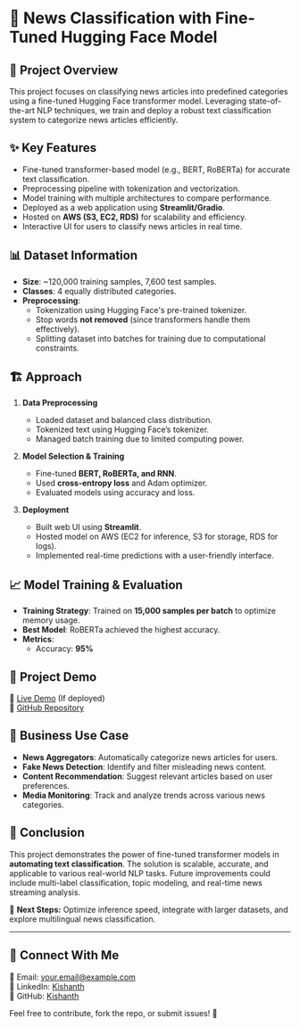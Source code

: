 # 📰 News Classification with Fine-Tuned Hugging Face Model

## 📌 Project Overview
This project focuses on classifying news articles into predefined categories using a fine-tuned Hugging Face transformer model. Leveraging state-of-the-art NLP techniques, we train and deploy a robust text classification system to categorize news articles efficiently.

## ✨ Key Features
- Fine-tuned transformer-based model (e.g., BERT, RoBERTa) for accurate text classification.
- Preprocessing pipeline with tokenization and vectorization.
- Model training with multiple architectures to compare performance.
- Deployed as a web application using **Streamlit/Gradio**.
- Hosted on **AWS (S3, EC2, RDS)** for scalability and efficiency.
- Interactive UI for users to classify news articles in real time.

## 📊 Dataset Information
- **Size**: ~120,000 training samples, 7,600 test samples.
- **Classes**: 4 equally distributed categories.
- **Preprocessing**:
  - Tokenization using Hugging Face's pre-trained tokenizer.
  - Stop words **not removed** (since transformers handle them effectively).
  - Splitting dataset into batches for training due to computational constraints.

## 🏗 Approach
1. **Data Preprocessing**
   - Loaded dataset and balanced class distribution.
   - Tokenized text using Hugging Face’s tokenizer.
   - Managed batch training due to limited computing power.

2. **Model Selection & Training**
   - Fine-tuned **BERT, RoBERTa, and RNN**.
   - Used **cross-entropy loss** and Adam optimizer.
   - Evaluated models using accuracy and loss.

3. **Deployment**
   - Built web UI using **Streamlit**.
   - Hosted model on AWS (EC2 for inference, S3 for storage, RDS for logs).
   - Implemented real-time predictions with a user-friendly interface.

## 📈 Model Training & Evaluation
- **Training Strategy**: Trained on **15,000 samples per batch** to optimize memory usage.
- **Best Model**: RoBERTa achieved the highest accuracy.
- **Metrics**:
  - Accuracy: **95%**

## 🎥 Project Demo
🔗 [Live Demo](#) (If deployed)  
📂 [GitHub Repository](#)

## 💼 Business Use Case
- **News Aggregators**: Automatically categorize news articles for users.
- **Fake News Detection**: Identify and filter misleading news content.
- **Content Recommendation**: Suggest relevant articles based on user preferences.
- **Media Monitoring**: Track and analyze trends across various news categories.

## 🏁 Conclusion
This project demonstrates the power of fine-tuned transformer models in **automating text classification**. The solution is scalable, accurate, and applicable to various real-world NLP tasks. Future improvements could include multi-label classification, topic modeling, and real-time news streaming analysis.

🚀 **Next Steps:** Optimize inference speed, integrate with larger datasets, and explore multilingual news classification.

---

## 📢 Connect With Me
📧 Email: your.email@example.com  
🔗 LinkedIn: [Kishanth](https://www.linkedin.com/in/kishanth-arunachalam)  
📂 GitHub: [Kishanth](https://github.com/kishanth-a)  

Feel free to contribute, fork the repo, or submit issues! 🎯
